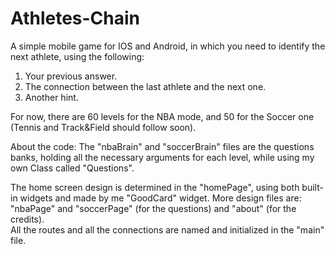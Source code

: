 # Athletes-Chain
A simple mobile game for IOS and Android, in which you need to identify the next athlete, using the following:
1. Your previous answer.
2. The connection between the last athlete and the next one.
3. Another hint.

For now, there are 60 levels for the NBA mode, and 50 for the Soccer one (Tennis and Track&Field should follow soon).

About the code:
The "nbaBrain" and "soccerBrain" files are the questions banks, holding all the necessary arguments for each level, while using 
my own Class called "Questions".

The home screen design is determined in the "homePage", using both built-in widgets and made by me "GoodCard" widget.
More design files are: "nbaPage" and "soccerPage" (for the questions) and "about" (for the credits).  
All the routes and all the connections are named and initialized in the "main" file.

